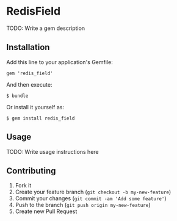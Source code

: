 # RedisField

TODO: Write a gem description

## Installation

Add this line to your application's Gemfile:

    gem 'redis_field'

And then execute:

    $ bundle

Or install it yourself as:

    $ gem install redis_field

## Usage

TODO: Write usage instructions here

## Contributing

1. Fork it
2. Create your feature branch (`git checkout -b my-new-feature`)
3. Commit your changes (`git commit -am 'Add some feature'`)
4. Push to the branch (`git push origin my-new-feature`)
5. Create new Pull Request
